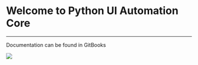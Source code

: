# Welcome to Python UI Automation Core

***

Documentation can be found in GitBooks

[![](https://encrypted-tbn0.gstatic.com/images?q=tbn:ANd9GcTlzFOYGrUihuK1gCbI0ZMMhOM0m5MgNR8pxQ&usqp=CAU)](https://harshavardhan-chowdarykavuri.gitbook.io/python-ui-automation-core/)

 

